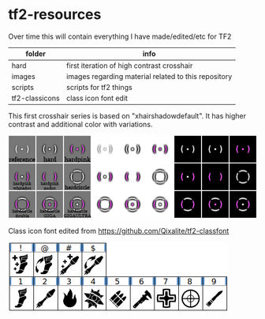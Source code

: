 # tf2-resources

Over time this will contain everything I have made/edited/etc for TF2

|folder|info|
|-|-|
|hard|first iteration of high contrast crosshair
|images|images regarding material related to this repository
|scripts|scripts for tf2 things
|tf2-classicons|class icon font edit

This first crosshair series is based on "xhairshadowdefault". It has higher contrast and additional color with variations.

![image of crosshairs](/images/preview-names.png)

Class icon font edited from https://github.com/Qixalite/tf2-classfont

![image of font characters](/images/font-preview.png)
